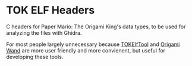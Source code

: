 # TOK ELF Headers
C headers for Paper Mario: The Origami King's data types, to be used for analyzing the files with Ghidra.

For most people largely unnecessary because [TOKElfTool](https://github.com/Darxoon/TOKElfTool) and [Origami Wand](https://Darxoon/OrigamiWand)
are more user friendly and more convienent, but useful for developing these tools.
